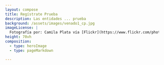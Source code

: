 ```yaml
---
layout: compose
title: Regístrate Prueba
description: Las entidades ... prueba
background: /assets/images/venado1_cp.jpg
imageLicense: |
  Fotografía por: Camila Plata vía [Flickr](https://www.flickr.com/photos/camisilver/6792589953/)
height: 70vh
composition: 
  - type: heroImage
  - type: pageMarkdown

---
```



<head>
    <meta charset="UTF-8">
    <meta name="viewport" content="width=device-width, initial-scale=1.0">
    <title>Document</title>
    <link href="https://maxcdn.bootstrapcdn.com/bootstrap/4.1.1/css/bootstrap.min.css" rel="stylesheet" id="bootstrap-css">
    <style>
            .register .nav-tabs .nav-link:hover{
                border: none;
            }
            .text-align{
                margin-top: -3%;
                margin-bottom: -9%;

                padding: 10%;
                margin-left: 30%;
            }
            .form-new{
                margin-right: 22%;
                margin-left: 20%;
            }
            .register-heading{
                margin-left: 21%;
                margin-bottom: 10%;
                color: #e9ecef;
            }
            .register-heading h1{
                margin-left: 21%;
                margin-bottom: 10%;
                color: #e9ecef;
            }
            .register{
                background: -webkit-linear-gradient(left, #055a4f, #00c6ff);
                margin-top: 3%;
                padding: 3%;
                border-radius: 2.5rem;
            }
            .btnSubmit
            {
                width: 50%;
                border-radius: 1rem;
                padding: 1.5%;
                color: #fff;
                background-color: #03612e;
                border: none;
                cursor: pointer;
                margin-right: 6%;
                color: rgb(246, 246, 252);
                margin-top: 4%;
            }
    </style>

</head>
<body>
    
<div class="container register">
            <div class="row">
                <div class="col-md-12">
                        <div class="tab-pane fade show active text-align form-new" id="home" role="tabpanel" aria-labelledby="home-tab">
                            <h3 class="register-heading">Connect Google Spreadsheet to HTML</h3>
                            <div class="row register-form">
                                <div class="col-md-12">
                                    <form method="post" autocomplete="off" name="google-sheet">
                                        <div class="form-group">
                                            <input type="text" name="Name" class="form-control" placeholder="Your Name *" value="" required=""/>
                                        </div>
                                        <div class="form-group">
                                            <input type="text" name="Email" class="form-control" placeholder="Your Email *" value="" required=""/>
                                        </div>
                                        <div class="form-group">
                                            <input type="number" name="Phone" class="form-control" placeholder="Your Contact Number *" value="" required=""/>
                                        </div>
                                        <div class="form-group">
                                            <input type="submit" name="submit" class="btnSubmit btn-block" value="Login" />
                                        </div>
                                    </form>
                                </div>
                            </div>
                        </div>
                </div>
            </div>
        </div>
          
          <script>
            const scriptURL = 'https://script.google.com/macros/s/AKfycbw6Uq8f1j_UC5Oe9cKI8VEX-FHST0igZ-qRWGdGuY1r6yfrQrM/exec'
            const form = document.forms['google-sheet']
          
            form.addEventListener('submit', e => {
              e.preventDefault()
              fetch(scriptURL, { method: 'POST', body: new FormData(form)})
                .then(response => alert("Thanks for Contacting us..! We Will Contact You Soon..."))
                .catch(error => console.error('Error!', error.message))
            })
          </script>

        <script src="https://maxcdn.bootstrapcdn.com/bootstrap/4.1.1/js/bootstrap.min.js"></script>
        <script src="https://cdnjs.cloudflare.com/ajax/libs/jquery/3.2.1/jquery.min.js"></script>
</body>

           

